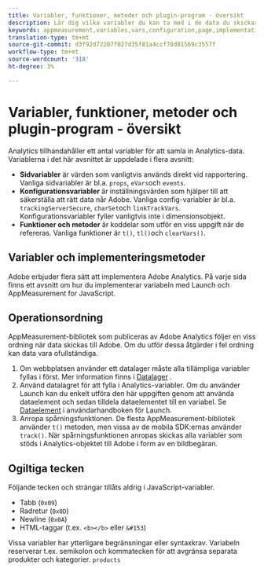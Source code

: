```yaml
---
title: Variabler, funktioner, metoder och plugin-program - översikt
description: Lär dig vilka variabler du kan ta med i de data du skickar till Adobe för att förbättra rapporteringen.
keywords: appmeasurement,variables,vars,configuration,page,implementation
translation-type: tm+mt
source-git-commit: d3f92d72207f027d35f81a4ccf70d01569c3557f
workflow-type: tm+mt
source-wordcount: '318'
ht-degree: 3%

---
```



# Variabler, funktioner, metoder och plugin-program - översikt

Analytics tillhandahåller ett antal variabler för att samla in Analytics-data. Variablerna i det här avsnittet är uppdelade i flera avsnitt:

* **Sidvariabler** är värden som vanligtvis används direkt vid rapportering. Vanliga sidvariabler är bl.a. `props`, `eVars`och `events`.
* **Konfigurationsvariabler** är inställningsvärden som hjälper till att säkerställa att rätt data når Adobe. Vanliga config-variabler är bl.a. `trackingServerSecure`, `charSet`och `linkTrackVars`. Konfigurationsvariabler fyller vanligtvis inte i dimensionsobjekt.
* **Funktioner och metoder** är koddelar som utför en viss uppgift när de refereras. Vanliga funktioner är `t()`, `tl()`och `clearVars()`.

## Variabler och implementeringsmetoder

Adobe erbjuder flera sätt att implementera Adobe Analytics. På varje sida finns ett avsnitt om hur du implementerar variabeln med Launch och AppMeasurement for JavaScript.

## Operationsordning

AppMeasurement-bibliotek som publiceras av Adobe Analytics följer en viss ordning när data skickas till Adobe. Om du utför dessa åtgärder i fel ordning kan data vara ofullständiga.

1. Om webbplatsen använder ett datalager måste alla tillämpliga variabler fyllas i först. Mer information finns i [Datalager](../prepare/data-layer.md) .
2. Använd datalagret för att fylla i Analytics-variabler. Om du använder Launch kan du enkelt utföra den här uppgiften genom att använda dataelement och sedan tilldela dataelementet till en variabel. Se [Dataelement](https://docs.adobe.com/content/help/en/launch/using/reference/manage-resources/data-elements.html) i användarhandboken för Launch.
3. Anropa spårningsfunktionen. De flesta AppMeasurement-bibliotek använder `t()` metoden, men vissa av de mobila SDK:ernas använder `track()`. När spårningsfunktionen anropas skickas alla variabler som stöds i Analytics-objektet till Adobe i form av en bildbegäran.

## Ogiltiga tecken

Följande tecken och strängar tillåts aldrig i JavaScript-variabler.

* Tabb (`0x09`)
* Radretur (`0x0D`)
* Newline (`0x0A`)
* HTML-taggar (t.ex. `<b></b>` eller `&#153`)

Vissa variabler har ytterligare begränsningar eller syntaxkrav. Variabeln reserverar t.ex. semikolon och kommatecken för att avgränsa separata produkter och kategorier. `products`
